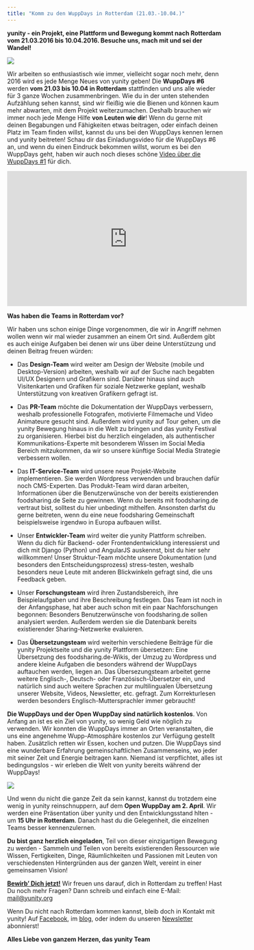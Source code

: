 ```yaml
---
title: "Komm zu den WuppDays in Rotterdam (21.03.-10.04.)"
---
```


**yunity - ein Projekt, eine Plattform und Bewegung kommt nach Rotterdam vom 21.03.2016 bis 10.04.2016. Besuche uns, mach mit und sei der Wandel!**

![](/storage/app/media/blog/cropped-images/Invitation-to-rotterdam-wuppdays-0-0-0-0-1456304766.jpg)

Wir arbeiten so enthusiastisch wie immer, vielleicht sogar noch mehr, denn 2016 wird es jede Menge Neues von yunity geben! Die **WuppDays #6** werden **vom 21.03 bis 10.04 in Rotterdam** stattfinden und uns alle wieder für 3 ganze Wochen zusammenbringen. Wie du in der unten stehenden Aufzählung sehen kannst, sind wir fleißig wie die Bienen und können kaum mehr abwarten, mit dem Projekt weiterzumachen. Deshalb brauchen wir immer noch jede Menge Hilfe **von Leuten wie dir**! Wenn du gerne mit deinen Begabungen und Fähigkeiten etwas beitragen, oder einfach deinen Platz im Team finden willst, kannst du uns bei den WuppDays kennen lernen und yunity beitreten! Schau dir das Einladungsvideo für die WuppDays #6 an, und wenn du einen Eindruck bekommen willst, worum es bei den WuppDays geht, haben wir auch noch dieses schöne [Video über die WuppDays #1](https://www.youtube.com/watch?v=AzzD5uvlLqU) für dich.


<iframe width="560" height="315" src="https://www.youtube.com/embed/aeSqHoDQzGE" frameborder="0" allowfullscreen></iframe>


**Was haben die Teams in Rotterdam vor?**

Wir haben uns schon einige Dinge vorgenommen, die wir in Angriff nehmen wollen wenn wir mal wieder zusammen an einem Ort sind. Außerdem gibt es auch einige Aufgaben bei denen wir uns über deine Unterstützung und deinen Beitrag freuen würden:
 
- Das **Design-Team** wird weiter am Design der Website (mobile und Desktop-Version) arbeiten, weshalb wir auf der Suche nach begabten UI/UX Designern und Grafikern sind. Darüber hinaus sind auch Visitenkarten und Grafiken für soziale Netzwerke geplant, weshalb Unterstützung von kreativen Grafikern gefragt ist.

- Das **PR-Team** möchte die Dokumentation der WuppDays verbessern, weshalb professionelle Fotografen, motivierte Filmemache und Video Animateure gesucht sind. Außerdem wird yunity auf Tour gehen, um die yunity Bewegung hinaus in die Welt zu bringen und das yunity Festival zu organisieren.
Hierbei bist du herzlich eingeladen, als authentischer Kommunikations-Experte mit besonderem Wissen im Social Media Bereich mitzukommen, da wir so unsere künftige Social Media Strategie verbessern wollen.

- Das **IT-Service-Team** wird unsere neue Projekt-Website implementieren. Sie werden Wordpress verwenden und brauchen dafür noch CMS-Experten.
Das Produkt-Team wird daran arbeiten, Informationen über die Benutzerwünsche von der bereits existierenden foodsharing.de Seite zu gewinnen. Wenn du bereits mit foodsharing.de vertraut bist, solltest du hier unbedingt mithelfen. Ansonsten darfst du gerne beitreten, wenn du eine neue foodsharing Gemeinschaft beispielsweise irgendwo in Europa aufbauen willst.

- Unser **Entwickler-Team** wird weiter die yunity Plattform schreiben. Wenn du dich für Backend- oder Frontendentwicklung interessierst und dich mit Django (Python) und AngularJS auskennst, bist du hier sehr willkommen!
Unser Struktur-Team möchte unsere Dokumentation (und besonders den Entscheidungsprozess) stress-testen, weshalb besonders neue Leute mit anderen Blickwinkeln gefragt sind, die uns Feedback geben.

- Unser **Forschungsteam** wird ihren Zustandsbereich, ihre Beispielaufgaben und ihre Beschreibung festlegen. Das Team ist noch in der Anfangsphase, hat aber auch schon mit ein paar Nachforschungen begonnen: Besonders Benutzerwünsche von foodsharing.de sollen analysiert werden. Außerdem werden sie die Datenbank bereits existierender Sharing-Netzwerke evaluieren.

- Das **Übersetzungsteam** wird weiterhin verschiedene Beiträge für die yunity Projektseite und die yunity Plattform übersetzen: Eine Übersetzung des foodsharing.de-Wikis, der Umzug zu Wordpress und andere kleine Aufgaben die besonders während der WuppDays auftauchen werden, liegen an. Das Übersezungsteam arbeitet gerne weitere Englisch-, Deutsch- oder Französisch-Übersetzer ein, und natürlich sind auch weitere Sprachen zur multilingualen Übersetzung unserer Website, Videos, Newsletter, etc. gefragt. Zum Korrekturlesen werden besonders Englisch-Muttersprachler immer  gebraucht!
 
**Die WuppDays und der Open WuppDay sind natürlich kostenlos**. Von Anfang an ist es ein Ziel von yunity, so wenig Geld wie nöglich zu verwenden. Wir konnten die WuppDays immer an Orten veranstalten, die uns eine angenehme Wupp-Atmosphäre kostenlos zur Verfügung gestellt haben. Zusätzlich retten wir Essen, kochen und putzen.  Die WuppDays sind eine wunderbare Erfahrung gemeinschaftlichen Zusammenseins, wo jeder mit seiner Zeit und Energie beitragen kann. Niemand ist verpflichtet, alles ist bedingungslos - wir erleben die Welt von yunity bereits während der WuppDays!

![](/storage/app/media/blog/cropped-images/NUREMBERG_productiveatkirstins-0-0-0-0-1456271697.jpg)

Und wenn du nicht die ganze Zeit da sein kannst, kannst du trotzdem eine wenig in yunity reinschnuppern, auf dem **Open WuppDay am 2. April**. Wir werden eine Präsentation über yunity und den Entwicklungsstand hlten - um **15 Uhr in Rotterdam**. Danach hast du die Gelegenheit, die einzelnen Teams besser kennenzulernen.


**Du bist ganz herzlich eingeladen**, Teil von dieser einzigartigen Bewegung zu werden - Sammeln und Teilen von bereits existierenden Ressourcen wie Wissen, Fertigkeiten, Dinge, Räumlichkeiten und Passionen mit Leuten von verschiedensten Hintergründen aus der ganzen Welt, vereint in einer gemeinsamen Vision!

[**Bewirb’ Dich jetzt!**](https://project.yunity.org/join-the-team) Wir freuen uns darauf, dich in Rotterdam zu treffen! Hast Du noch mehr Fragen? Dann schreib und einfach eine E-Mail: [mail@yunity.org](mailto:mail@yunity.org)

Wenn Du nicht nach Rotterdam kommen kannst, bleib doch in Kontakt mit yunity! Auf [Facebook](http://www.facebook.com/yunity.org), im [blog](https://project.yunity.org/blog), oder indem du unseren [Newsletter](https://project.yunity.org/#newsletter) abonnierst!

**Alles Liebe von ganzem Herzen, das yunity Team**